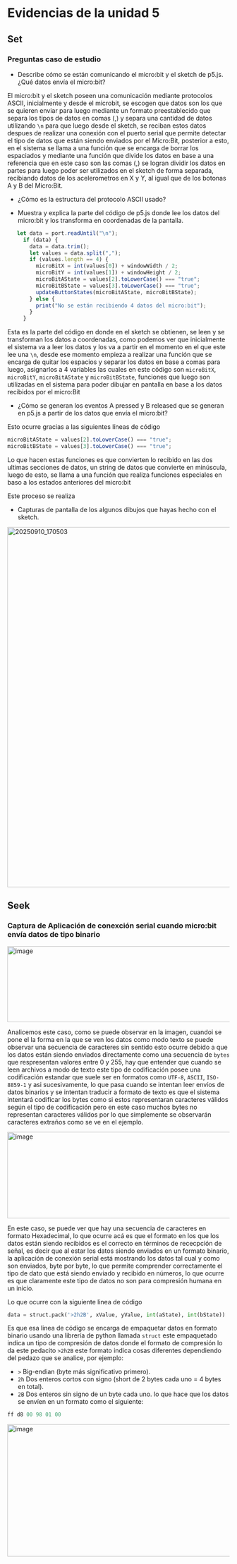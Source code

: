 
# Evidencias de la unidad 5

## Set

### Preguntas caso de estudio

- Describe cómo se están comunicando el micro:bit y el sketch de p5.js. ¿Qué datos envía el micro:bit?

El micro:bit y el sketch poseen una comunicación mediante protocolos ASCII, inicialmente y desde el microbit, se escogen que datos son los que se quieren enviar para luego mediante un formato preestablecido que separa los tipos de datos en comas (,) y separa una cantidad de datos utilizando `\n` para que luego desde el sketch, se reciban estos datos despues de realizar una conexión con el puerto serial que permite detectar el tipo de datos que están siendo enviados por el Micro:Bit, posterior a esto, en el sistema se llama a una función que se encarga de borrar los espaciados y mediante una función que divide los datos en base a una referencia que en este caso son las comas (,) se logran dividir los datos en partes para luego poder ser utilizados en el sketch de forma separada, recibiando datos de los acelerometros en X y Y, al igual que de los botonas A y B del Micro:Bit.

- ¿Cómo es la estructura del protocolo ASCII usado?

- Muestra y explica la parte del código de p5.js donde lee los datos del micro:bit y los transforma en coordenadas de la pantalla.
 ```js
    let data = port.readUntil("\n");
      if (data) {
        data = data.trim();
        let values = data.split(",");
        if (values.length == 4) {
          microBitX = int(values[0]) + windowWidth / 2;
          microBitY = int(values[1]) + windowHeight / 2;
          microBitAState = values[2].toLowerCase() === "true";
          microBitBState = values[3].toLowerCase() === "true";
          updateButtonStates(microBitAState, microBitBState);
        } else {
          print("No se están recibiendo 4 datos del micro:bit");
        }
      }
 ```

Esta es la parte del código en donde en el sketch se obtienen, se leen y se transforman los datos a coordenadas, como podemos ver que inicialmente el sistema va a leer los datos y los va a partir en el momento en el que este lee una `\n`, desde ese momento empieza a realizar una función que se encarga de quitar los espacios y separar los datos en base a comas para luego, asignarlos a 4 variables las cuales en este código son `microBitX`, `microBitY`, `microBitAState` y `microBitBState`, funciones que luego son utilizadas en el sistema para poder dibujar en pantalla en base a los datos recibidos por el micro:Bit
  
- ¿Cómo se generan los eventos A pressed y B released que se generan en p5.js a partir de los datos que envía el micro:bit?

Esto ocurre gracias a las siguientes líneas de código
  ```js
  microBitAState = values[2].toLowerCase() === "true";
  microBitBState = values[3].toLowerCase() === "true";
  ```
Lo que hacen estas funciones es que convierten lo recibido en las dos ultimas secciones de datos, un string de datos que convierte en minúscula, luego de esto, se llama a una función que realiza funciones especiales en baso a los estados anteriores del micro:bit

Este proceso se realiza 
- Capturas de pantalla de los algunos dibujos que hayas hecho con el sketch.
<img width="872" height="817" alt="20250910_170503" src="https://github.com/user-attachments/assets/af3a0988-d527-4f7e-9de1-323bd3a11855" />


## Seek

### Captura de Aplicación de conexción serial cuando micro:bit envía datos de tipo binario

<img width="985" height="172" alt="image" src="https://github.com/user-attachments/assets/7ea76a78-5bf4-49c3-b915-3c1e2acb73db" />

Analicemos este caso, como se puede observar en la imagen, cuandoi se pone el la forma en la que se ven los datos como modo texto se puede observar una secuencia de caracteres sin sentido esto ocurre debido a que los datos están siendo enviados directamente como una secuencia de `bytes` que respresentan valores entre 0 y 255, hay que entender que cuando se leen archivos a modo de texto este tipo de codificación posee una codificación estandar que suele ser en formatos como `UTF-8`, `ASCII`, `ISO-8859-1` y asi sucesivamente, lo que pasa cuando se intentan leer envíos de datos binarios y se intentan traducir a formato de texto es que el sistema intentará codificar los bytes como si estos representaran caracteres válidos según el tipo de codificación pero en este caso muchos bytes no representan caracteres válidos por lo que simplemente se observarán caracteres extraños como se ve en el ejemplo.

<img width="902" height="196" alt="image" src="https://github.com/user-attachments/assets/72a912f5-a03a-4e12-a03c-05ab4f98f30c" />

En este caso, se puede ver que hay una secuencia de caracteres en formato Hexadecimal, lo que ocurre acá es que el formato en los que los datos están siendo recibidos es el correcto en términos de rececpción de señal, es decir que al estar los datos siendo enviados en un formato binario, la aplicación de conexión serial está mostrando los datos tal cual y como son enviados, byte por byte, lo que permite comprender correctamente el tipo de dato que está siendo enviado y recibido en números, lo que ocurre es que claramente este tipo de datos no son para compresión humana en un inicio.

Lo que ocurre con la siguiente linea de código
```py
data = struct.pack('>2h2B', xValue, yValue, int(aState), int(bState))
```
Es que esa linea de código se encarga de empaquetar datos en formato binario usando una librería de python llamada `struct` este empaquetado indica un tipo de compresión de datos donde el formato de compresión lo da este pedacito `>2h2B` este formato indica cosas diferentes dependiendo del pedazo que se analice, por ejemplo:
 - `>` Big-endian (byte más significativo primero).
 - `2h` Dos enteros cortos con signo (short de 2 bytes cada uno = 4 bytes en total).
 -  `2B` Dos enteros sin signo de un byte cada uno.
lo que hace que los datos se envíen en un formato como el siguiente:

```mathematica
ff d8 00 98 01 00
``` 


<img width="916" height="300" alt="image" src="https://github.com/user-attachments/assets/936cb2e2-d2dc-44b7-b322-b63e2482a6a5" />


 


